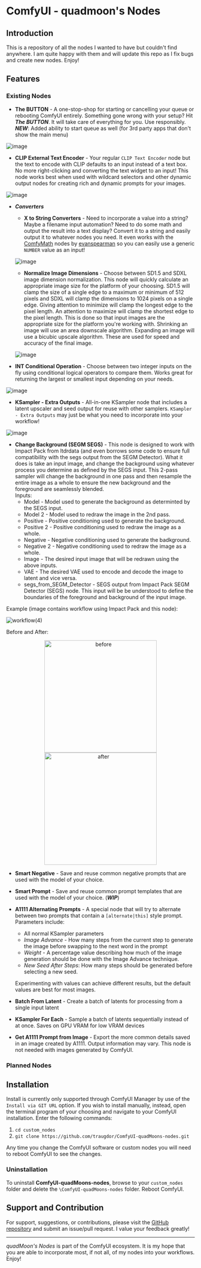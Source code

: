 # ComfyUI - quadmoon's Nodes

## Introduction

This is a repository of all the nodes I wanted to have but couldn't find anywhere. I am quite happy with them and will update this repo as I fix bugs and create new nodes. Enjoy!

## Features

### Existing Nodes
* **The BUTTON** - A one-stop-shop for starting or cancelling your queue or rebooting ComfyUI entirely. Something gone wrong with your setup? Hit ***The BUTTON***. It will take care of everything for you. Use responsibly. ***NEW***: Added ability to start queue as well (for 3rd party apps that don't show the main menu)

![image](https://github.com/traugdor/ComfyUI-quadMoons-nodes/assets/6344355/304fb3ab-d363-4809-8d31-901d4c842bb2)

* **CLIP External Text Encoder** - Your regular `CLIP Text Encoder` node but the text to encode with CLIP defaults to an input instead of a text box. No more right-clicking and converting the text widget to an input! This node works best when used with wildcard selectors and other dynamic output nodes for creating rich and dynamic prompts for your images.

![image](https://github.com/traugdor/ComfyUI-quadMoons-nodes/assets/6344355/e69d37a7-55d1-4d8d-a53a-406ab5ea36a9)

* ***Converters***
    * **X to String Converters** - Need to incorporate a value into a string? Maybe a filename input automation? Need to do some math and output the result into a text display? Convert it to a string and easily output it to whatever nodes you need. It even works with the [ComfyMath](https://github.com/evanspearman/ComfyMath) nodes by [evanspearman](https://github.com/evanspearman) so you can easily use a generic `NUMBER` value as an input!
 
    ![image](https://github.com/traugdor/ComfyUI-quadMoons-nodes/assets/6344355/d2c8be0e-f66b-48bb-bdd8-f8b0fa7ce06c)

    * **Normalize Image Dimensions** - Choose between SD1.5 and SDXL image dimension normalization. This node will quickly calculate an appropriate image size for the platform of your choosing. SD1.5 will clamp the size of a single edge to a maximum or minimum of 512 pixels and SDXL will clamp the dimensions to 1024 pixels on a single edge. Giving attention to minimize will clamp the longest edge to the pixel length. An attention to maximize will clamp the shortest edge to the pixel length. This is done so that input images are the appropriate size for the platform you're working with. Shrinking an image will use an area downscale algorithm. Expanding an image will use a bicubic upscale algorithm. These are used for speed and accuracy of the final image.

    ![image](https://github.com/traugdor/ComfyUI-quadMoons-nodes/assets/6344355/e215ef4e-dc53-42bb-9a44-b88a3b3b03aa)

* **INT Conditional Operation** - Choose between two integer inputs on the fly using conditional logical operators to compare them. Works great for returning the largest or smallest input depending on your needs.

![image](https://github.com/traugdor/ComfyUI-quadMoons-nodes/assets/6344355/fc4ce451-a5f7-4151-b81d-c219b8f6fba0)

* **KSampler - Extra Outputs** - All-in-one KSampler node that includes a latent upscaler and seed output for reuse with other samplers. `KSampler - Extra Outputs` may just be what you need to incorporate into your workflow! 

![image](https://github.com/traugdor/ComfyUI-quadMoons-nodes/assets/6344355/bc0b5c57-70ce-4629-a469-56f581a2069d)

* **Change Background (SEGM SEGS)** - This node is designed to work with Impact Pack from ltdrdata (and even borrows some code to ensure full compatibility with the segs output from the SEGM Detector). What it does is take an input image, and change the background using whatever process you determine as defined by the SEGS input. This 2-pass sampler will change the background in one pass and then resample the entire image as a whole to ensure the new background and the foreground are seamlessly blended.
    <br>
    Inputs:
    * Model - Model used to generate the background as determinted by the SEGS input.
    * Model 2 - Model used to redraw the image in the 2nd pass.
    * Positive - Positive conditioning used to generate the background.
    * Positive 2 - Positive conditioning used to redraw the image as a whole.
    * Negative - Negative conditioning used to generate the badkground.
    * Negative 2 - Negative conditioning used to redraw the image as a whole.
    * Image - The desired input image that will be redrawn using the above inputs.
    * VAE - The desired VAE used to encode and decode the image to latent and vice versa.
    * segs_from_SEGM_Detector - SEGS output from Impact Pack SEGM Detector (SEGS) node. This input will be be understood to define the boundaries of the foreground and background of the input image.

Example (image contains workflow using Impact Pack and this node):

![workflow(4)](https://github.com/traugdor/ComfyUI-quadMoons-nodes/assets/6344355/e06ed8ba-979b-4c2e-b23f-5a01c61c7cf4)

Before and After:

<p align="center">
  <img src="https://github.com/traugdor/ComfyUI-quadMoons-nodes/assets/6344355/04ce4886-655c-447f-ae21-7db91e1a7924" alt="before" width="300" hspace="10"/>
  <img src="https://github.com/traugdor/ComfyUI-quadMoons-nodes/assets/6344355/6665c484-5f7b-4bab-8423-965339158d3b" alt="after" width="300" hspace="10"/>
</p>

* **Smart Negative** - Save and reuse common negative prompts that are used with the model of your choice. 
* **Smart Prompt** - Save and reuse common prompt templates that are used with the model of your choice. (***WIP***)
* **A1111 Alternating Prompts** - A special node that will try to alternate between two prompts that contain a `[alternate|this]` style prompt. Parameters include:
  * All normal KSampler parameters
  * *Image Advance* - How many steps from the current step to generate the image before swapping to the next word in the prompt
  * *Weight* - A percentage value describing how much of the image generation should be done with the Image Advance technique. 
  * *New Seed After Steps*: How many steps should be generated before selecting a new seed.
  
  Experimenting with values can achieve different results, but the default values are best for most images.
* **Batch From Latent** - Create a batch of latents for processing from a single input latent
* **KSampler For Each** - Sample a batch of latents sequentially instead of at once. Saves on GPU VRAM for low VRAM devices
* **Get A1111 Prompt from Image** - Export the more common details saved in an image created by A1111. Output information may vary. This node is not needed with images generated by ComfyUI.

### Planned Nodes


## Installation

Install is currently only supported through ComfyUI Manager by use of the `Install via GIT URL` option. If you wish to install manually, instead, open the terminal program of your choosing and navigate to your ComfyUI installation. Enter the following commands:
1. `cd custom_nodes`
2. `git clone https://github.com/traugdor/ComfyUI-quadMoons-nodes.git`

Any time you change the ComfyUI software or custom nodes you will need to reboot ComfyUI to see the changes.

### Uninstallation
To uninstall **ComfyUI-quadMoons-nodes**, browse to your `custom_nodes` folder and delete the `\ComfyUI-quadMoons-nodes` folder. Reboot ComfyUI.

## Support and Contribution

For support, suggestions, or contributions, please visit the [GitHub repository](https://github.com/traugdor/ComfyUI-quadMoons-nodes) and submit an issue/pull request. I value your feedback greatly!

---

*quadMoon's Nodes* is part of the ComfyUI ecosystem. It is my hope that you are able to incorporate most, if not all, of my nodes into your workflows. Enjoy!

